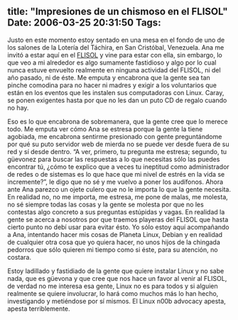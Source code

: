 title: "Impresiones de un chismoso en el FLISOL"
Date: 2006-03-25 20:31:50
Tags: 
---
<p>Justo en este momento estoy sentado en una mesa en el fondo de uno de los salones de la Lotería del Táchira, en San Cristóbal, Venezuela. Ana me invitó a estar aquí en el <a target="_blank" href="http://www.installfest.info">FLISOL</a> y vine para estar con ella, sin embargo, lo que veo a mi alrededor es algo sumamente fastidioso y algo por lo cual nunca estuve envuelto realmente en ninguna actividad del FLISOL, ni del año pasado, ni de éste. Me emputa y encabrona que la gente sea tan pinche comodina para no hacer ni madres y exigir a los voluntarios que están en los eventos que les instalen sus computadoras con Linux. Caray, se ponen exigentes hasta por que no les dan un puto CD de regalo cuando no hay.</p>

<p>Eso es lo que encabrona de sobremanera, que la gente cree que lo merece todo. Me emputa ver cómo Ana se estresa porque la gente la tiene agobiada, me encabrona sentirme presionado con gente preguntándome por qué su puto servidor web de mierda no se puede ver desde fuera de su red y sí desde dentro. &#8220;A ver, primero, tu pregunta me estresa; segundo, tu güevonez para buscar las respuestas a lo que necesitas sólo las puedes encontrar tú, ¿cómo te explico que a veces tu ineptitud como administrador de redes o de sistemas es lo que hace que mi nivel de estrés en la vida se incremente?&#8221;, le digo que no sé y me vuelvo a poner los audífonos. Ahora ante Ana parezco un ojete culero que no le importa lo que la gente necesita. En realidad no, no me importa, me estresa, me pone de malas, me molesta, no sé siempre todas las cosas y la gente se molesta por que no les contestas algo concreto a sus preguntas estúpidas y vagas. En realidad la gente se acerca a nosotros por que traemos playeras del FLISOL que hasta cierto punto no debí usar para evitar ésto. Yo sólo estoy aquí acompañando a Ana, intentando hacer mis cosas de Planeta Linux, Debian y en realidad de cualquier otra cosa que yo quiera hacer, no unos hijos de la chingada pedorros que sólo quieren mi tiempo como si éste, para su atención, no costara.</p>

<p>Estoy ladillado y fastidiado de la gente que quiere instalar Linux y no sabe nada, que es güevona y que cree que nos hace un favor al venir al FLISOL, de verdad no me interesa esa gente, Linux no es para todos y si alguien realmente se quiere involucrar, lo hará como muchos más lo han hecho, investigando y metiéndose por sí mismos. El Linux n00b advocacy apesta, apesta terriblemente.</p>
